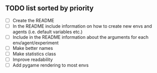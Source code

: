 ## TODO list sorted by priority

 - [ ] Create the README
 - [ ] In the README include information on how to create new envs and agents (i.e. default variables etc.)
 - [ ] Include in the README information about the arguments for each env/agent/experiment
 - [ ] Make better names
 - [ ] Make statistics class
 - [ ] Improve readability
 - [ ] Add pygame rendering to most envs